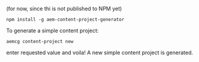 (for now, since thi is not published to NPM yet)
```
npm install -g aem-content-project-generator
```

To generate a simple content project:

```
aemcg content-project new
```

enter requested value and voila! A new simple content project is generated.